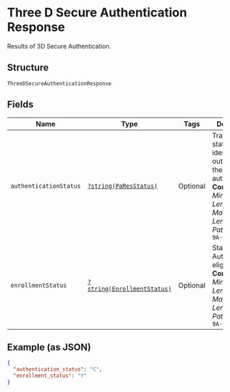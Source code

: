 
# Three D Secure Authentication Response

Results of 3D Secure Authentication.

## Structure

`ThreeDSecureAuthenticationResponse`

## Fields

| Name | Type | Tags | Description | Getter | Setter |
|  --- | --- | --- | --- | --- | --- |
| `authenticationStatus` | [`?string(PaResStatus)`](../../doc/models/pa-res-status.md) | Optional | Transactions status result identifier. The outcome of the issuer's authentication.<br>**Constraints**: *Minimum Length*: `1`, *Maximum Length*: `255`, *Pattern*: `^[0-9A-Z_]+$` | getAuthenticationStatus(): ?string | setAuthenticationStatus(?string authenticationStatus): void |
| `enrollmentStatus` | [`?string(EnrollmentStatus)`](../../doc/models/enrollment-status.md) | Optional | Status of Authentication eligibility.<br>**Constraints**: *Minimum Length*: `1`, *Maximum Length*: `255`, *Pattern*: `^[0-9A-Z_]+$` | getEnrollmentStatus(): ?string | setEnrollmentStatus(?string enrollmentStatus): void |

## Example (as JSON)

```json
{
  "authentication_status": "C",
  "enrollment_status": "Y"
}
```

